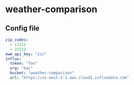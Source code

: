 # weather-comparison


## Config file

```yaml
zip_codes:
  - 11111
  - 22222
owm_api_key: "zzz"
influx:
  token: "foo"
  org: "bar"
  bucket: "weather-comparison"
  url: "https://us-west-2-1.aws.cloud2.influxdata.com"
```

